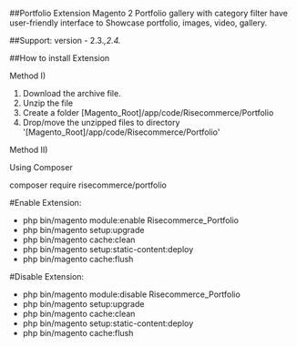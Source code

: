 ##Portfolio Extension
Magento 2 Portfolio gallery with category filter have user-friendly interface to Showcase portfolio, images, video, gallery.

##Support: 
version - 2.3.*,2.4.*

##How to install Extension

Method I)
1. Download the archive file.
2. Unzip the file
3. Create a folder [Magento_Root]/app/code/Risecommerce/Portfolio
4. Drop/move the unzipped files to directory '[Magento_Root]/app/code/Risecommerce/Portfolio'

Method II)

Using Composer

  composer require risecommerce/portfolio
  
#Enable Extension:
- php bin/magento module:enable Risecommerce_Portfolio 
- php bin/magento setup:upgrade
- php bin/magento cache:clean
- php bin/magento setup:static-content:deploy
- php bin/magento cache:flush

#Disable Extension:
- php bin/magento module:disable Risecommerce_Portfolio 
- php bin/magento setup:upgrade
- php bin/magento cache:clean
- php bin/magento setup:static-content:deploy
- php bin/magento cache:flush
